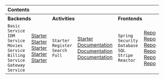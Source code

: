 <table>
  <tbody>
    <tr>
      <th colspan="6" align="left">Contents</th>
    </tr>
    <tr></tr>
    <tr>
      <th colspan="2" align="left" width="300px">Backends</th>
      <th colspan="2" align="left" width="300px">Activities</th>
      <th colspan="2" align="left" width="300px">Frontends</th>
    </tr>
    <tr>
      <td>
          <div>
              <code>Basic Service</code>
          </div>
          <div>
              <code>IDM Service</code>
          </div>
          <div>
              <code>Movies Service</code>
          </div>
          <div>
              <code>Billing Service</code>
          </div>
          <div>
              <code>Gateway Service</code>
          </div>
      </td>
      <td>
          <div>
            <a href="https://github.com/GitCodings/Stack-BE0-Basic-Service-Starter">
              Starter
            </a>
          </div>
          <div>
            <a href="https://github.com/GitCodings/Stack-BE1-IDM-Service-Starter">
              Starter
            </a>
          </div>
          <div>
            <a href="https://github.com/GitCodings/Stack-BE2-Movies-Service-Starter">
              Starter
            </a>
          </div>
          <div>
            <a href="https://github.com/GitCodings/Stack-BE3-Billing-Service-Starter">
              Starter
            </a>
          </div>
          <div>
            <a href="https://github.com/GitCodings/Stack-BE4-Gateway-Service-Starter">
              Starter
            </a>
          </div>
      </td>
      <td>
          <div>
              <code>Starter</code>
          </div>
          <div>
              <code>Register</code>
          </div>
          <div>
              <code>Search</code>
          </div>
          <div>
              <code>Full</code>
          </div>
      </td>
      <td>
          <div>
            <a href="https://github.com/GitCodings/Stack-FE-Starter">
              Starter
            </a>
          </div>
          <div>
            <a href="https://github.com/GitCodings/Stack-FE-Starter/blob/main/FRONTEND-1.md">
              Documentation
            </a>
          </div>
          <div>
            <a href="https://github.com/GitCodings/Stack-FE-Starter/blob/main/FRONTEND-2.md">
              Documentation
            </a>
          </div>
          <div>
            <a href="https://github.com/GitCodings/Stack-FE-Starter/blob/main/FRONTEND-3.md">
              Documentation
            </a>
          </div>
      </td>
      <td>
          <div>
              <code>Spring</code>
          </div>
          <div>
              <code>Security</code>
          </div>
          <div>
              <code>Database</code>
          </div>
          <div>
              <code>SQL</code>
          </div>
          <div>
              <code>Stripe</code>
          </div>
          <div>
              <code>Reactor</code>
          </div>
      </td>
      <td>
          <div>
            <a href="https://github.com/GitCodings/Stack-A1-Spring">
              Repo
            </a>
          </div>
          <div>
            <a href="https://github.com/GitCodings/Stack-A2-Security">
              Repo
            </a>
          </div>
          <div>
            <a href="https://github.com/GitCodings/Stack-A3-Database">
              Repo
            </a>
          </div>
          <div>
            <a href="https://github.com/GitCodings/Stack-A4-SQL">
              Repo
            </a>
          </div>
          <div>
            <a href="https://github.com/GitCodings/Stack-A5-Stripe">
              Repo
            </a>
          </div>
          <div>
            <a href="https://github.com/GitCodings/Stack-A6-Reactor">
              Repo
            </a>
          </div>
      </td>
    </tr>
  </tbody>
</table>
